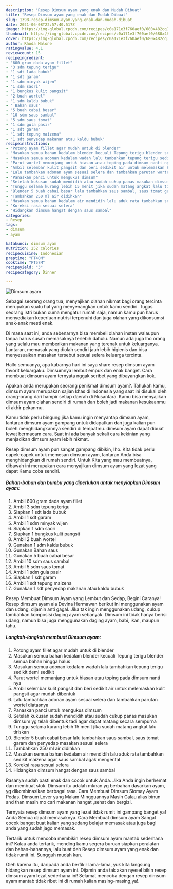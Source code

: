 ```yaml
---
description: "Resep Dimsum ayam yang enak dan Mudah Dibuat"
title: "Resep Dimsum ayam yang enak dan Mudah Dibuat"
slug: 1398-resep-dimsum-ayam-yang-enak-dan-mudah-dibuat
date: 2021-06-08T22:57:40.517Z
image: https://img-global.cpcdn.com/recipes/c0a171e3f760aef0/680x482cq70/dimsum-ayam-foto-resep-utama.jpg
thumbnail: https://img-global.cpcdn.com/recipes/c0a171e3f760aef0/680x482cq70/dimsum-ayam-foto-resep-utama.jpg
cover: https://img-global.cpcdn.com/recipes/c0a171e3f760aef0/680x482cq70/dimsum-ayam-foto-resep-utama.jpg
author: Rhoda Malone
ratingvalue: 4.1
reviewcount: 15
recipeingredient:
- "600 gram dada ayam fillet"
- "3 sdm tepung terigu"
- "1 sdt lada bubuk"
- "1 sdt garam"
- "1 sdm minyak wijen"
- "1 sdm saori"
- "1 bungkus kulit pangsit"
- "2 buah wortel"
- "1 sdm kaldu bubuk"
- " Bahan saus"
- "5 buah cabai besar"
- "10 sdm saus sambal"
- "5 sdm saus tomat"
- "1 sdm gula pasir"
- "1 sdt garam"
- "1 sdt tepung maizena"
- "1 sdt penyedap makanan atau kaldu bubuk"
recipeinstructions:
- "Potong ayam fillet agar mudah untuk di blender"
- "Masukan semua bahan kedalam blender kecuali Tepung terigu blender semua bahan hingga halus"
- "Masukan semua adonan kedalam wadah lalu tambahkan tepung terigu sedikit demi sedikit"
- "Parut wortel memanjang untuk hiasan atau toping pada dimsum nanti nya"
- "Ambil selembar kulit pangsit dan beri sedikit air untuk melemaskan kulit pangsit agar mudah dibentuk"
- "Lalu tambahkan adonan ayam sesuai selera dan tambahkan parutan wortel diatasnya"
- "Panaskan panci untuk mengukus dimsum"
- "Setelah kukusan sudah mendidih atau sudah cukup panas masukan dimsum yg telah dibentuk tadi agar dapat matang secara sempurna"
- "Tunggu selama kurang lebih 15 menit jika sudah matang angkat lalu tiriskan"
- "Blender 5 buah cabai besar lalu tambahkan saus sambal, saus tomat garam dan penyedap masakan sesuai selera"
- "Tambahkan 250 ml air didihkan"
- "Masukan semua bahan kedalam air mendidih lalu aduk rata tambahkan sedikit maizena agar saus sambal agak mengental"
- "Koreksi rasa sesuai selera"
- "Hidangkan dimsum hangat dengan saus sambal"
categories:
- Resep
tags:
- dimsum
- ayam

katakunci: dimsum ayam 
nutrition: 252 calories
recipecuisine: Indonesian
preptime: "PT40M"
cooktime: "PT57M"
recipeyield: "3"
recipecategory: Dinner

---
```



![Dimsum ayam](https://img-global.cpcdn.com/recipes/c0a171e3f760aef0/680x482cq70/dimsum-ayam-foto-resep-utama.jpg)

Sebagai seorang orang tua, menyajikan olahan nikmat bagi orang tercinta merupakan suatu hal yang menyenangkan untuk kamu sendiri. Tugas seorang istri bukan cuma mengatur rumah saja, namun kamu pun harus menyediakan keperluan nutrisi terpenuhi dan juga olahan yang dikonsumsi anak-anak mesti enak.

Di masa  saat ini, anda sebenarnya bisa membeli olahan instan walaupun tanpa harus susah memasaknya terlebih dahulu. Namun ada juga lho orang yang selalu mau memberikan makanan yang terenak untuk keluarganya. Lantaran, memasak yang diolah sendiri jauh lebih higienis dan bisa menyesuaikan masakan tersebut sesuai selera keluarga tercinta. 

Hallo semuanya, apa kabarnya hari ini saya share resep dimsum ayam favorit keluargaku. Dimsumnya lembut empuk dan enak banget. Cara membuat dimsum ayam ternyata nggak seribet yang dibayangkan kok.

Apakah anda merupakan seorang penikmat dimsum ayam?. Tahukah kamu, dimsum ayam merupakan sajian khas di Indonesia yang saat ini disukai oleh orang-orang dari hampir setiap daerah di Nusantara. Kamu bisa menyajikan dimsum ayam olahan sendiri di rumah dan boleh jadi makanan kesukaanmu di akhir pekanmu.

Kamu tidak perlu bingung jika kamu ingin menyantap dimsum ayam, lantaran dimsum ayam gampang untuk didapatkan dan juga kalian pun boleh menghidangkannya sendiri di tempatmu. dimsum ayam dapat dibuat lewat bermacam cara. Saat ini ada banyak sekali cara kekinian yang menjadikan dimsum ayam lebih nikmat.

Resep dimsum ayam pun sangat gampang dibikin, lho. Kita tidak perlu capek-capek untuk memesan dimsum ayam, lantaran Anda bisa menghidangkan di rumah sendiri. Untuk Kita yang mau membuatnya, dibawah ini merupakan cara menyajikan dimsum ayam yang lezat yang dapat Kamu coba sendiri.

<!--inarticleads1-->

##### Bahan-bahan dan bumbu yang diperlukan untuk menyiapkan Dimsum ayam:

1. Ambil 600 gram dada ayam fillet
1. Ambil 3 sdm tepung terigu
1. Siapkan 1 sdt lada bubuk
1. Ambil 1 sdt garam
1. Ambil 1 sdm minyak wijen
1. Siapkan 1 sdm saori
1. Siapkan 1 bungkus kulit pangsit
1. Ambil 2 buah wortel
1. Gunakan 1 sdm kaldu bubuk
1. Gunakan  Bahan saus
1. Gunakan 5 buah cabai besar
1. Ambil 10 sdm saus sambal
1. Ambil 5 sdm saus tomat
1. Ambil 1 sdm gula pasir
1. Siapkan 1 sdt garam
1. Ambil 1 sdt tepung maizena
1. Gunakan 1 sdt penyedap makanan atau kaldu bubuk


Resep Membuat Dimsum Ayam yang Lembut dan Sedap, Begini Caranya! Resep dimsum ayam ala Devina Hermawan berikut ini menggunakan ayam dan udang, dijamin anti gagal. Jika tak ingin menggunakan udang, cukup tambahkan komposisi daging ayam sebanyak. Dimsum ini tidak hanya berisi udang, namun bisa juga menggunakan daging ayam, babi, ikan, maupun tahu. 

<!--inarticleads2-->

##### Langkah-langkah membuat Dimsum ayam:

1. Potong ayam fillet agar mudah untuk di blender
1. Masukan semua bahan kedalam blender kecuali Tepung terigu blender semua bahan hingga halus
1. Masukan semua adonan kedalam wadah lalu tambahkan tepung terigu sedikit demi sedikit
1. Parut wortel memanjang untuk hiasan atau toping pada dimsum nanti nya
1. Ambil selembar kulit pangsit dan beri sedikit air untuk melemaskan kulit pangsit agar mudah dibentuk
1. Lalu tambahkan adonan ayam sesuai selera dan tambahkan parutan wortel diatasnya
1. Panaskan panci untuk mengukus dimsum
1. Setelah kukusan sudah mendidih atau sudah cukup panas masukan dimsum yg telah dibentuk tadi agar dapat matang secara sempurna
1. Tunggu selama kurang lebih 15 menit jika sudah matang angkat lalu tiriskan
1. Blender 5 buah cabai besar lalu tambahkan saus sambal, saus tomat garam dan penyedap masakan sesuai selera
1. Tambahkan 250 ml air didihkan
1. Masukan semua bahan kedalam air mendidih lalu aduk rata tambahkan sedikit maizena agar saus sambal agak mengental
1. Koreksi rasa sesuai selera
1. Hidangkan dimsum hangat dengan saus sambal


Rasanya sudah pasti enak dan cocok untuk Anda. Jika Anda ingin berhemat dan membuat stok. Dimsum itu adalah mknan yg berbahan dasarkan ayam, yg dikombinasikan berbagai rasa. Cara Membuat Dimsum Siomay Ayam Pedas. Dimsum Lover yang Malam Mingguannya Masih Galau alias binun and than masih mo cari makanan hangat ,sehat dan bergizi. 

Ternyata resep dimsum ayam yang lezat tidak rumit ini gampang banget ya! Anda Semua dapat memasaknya. Cara Membuat dimsum ayam Sangat cocok banget buat kalian yang sedang belajar memasak atau juga bagi anda yang sudah jago memasak.

Tertarik untuk mencoba membikin resep dimsum ayam mantab sederhana ini? Kalau anda tertarik, mending kamu segera buruan siapkan peralatan dan bahan-bahannya, lalu buat deh Resep dimsum ayam yang enak dan tidak rumit ini. Sungguh mudah kan. 

Oleh karena itu, daripada anda berfikir lama-lama, yuk kita langsung hidangkan resep dimsum ayam ini. Dijamin anda tak akan nyesel bikin resep dimsum ayam lezat sederhana ini! Selamat mencoba dengan resep dimsum ayam mantab tidak ribet ini di rumah kalian masing-masing,ya!.


